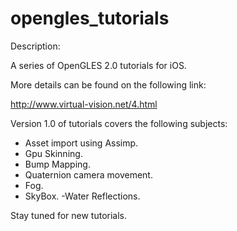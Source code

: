 opengles_tutorials
==================

Description:

A series of OpenGLES 2.0 tutorials for iOS.

More details can be found on the following link:

http://www.virtual-vision.net/4.html 

Version 1.0 of tutorials covers the following subjects:
- Asset import using Assimp.
- Gpu Skinning.
- Bump Mapping.
- Quaternion camera movement.
- Fog.
- SkyBox.
-Water Reflections.

Stay tuned for new tutorials.
